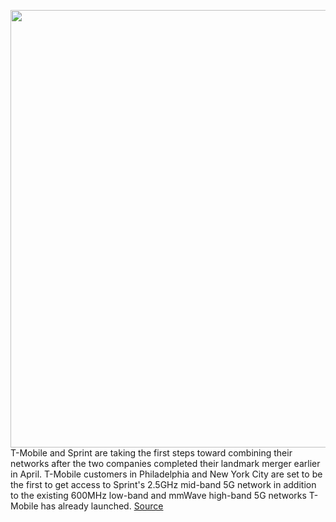 <img src='https://cdn.vox-cdn.com/thumbor/Ub768eoINyio-tkZ5oXeB1xZjCU=/0x0:3000x2000/1200x800/filters:focal(1260x760:1740x1240)/cdn.vox-cdn.com/uploads/chorus_image/image/66683750/acasatro_180430_1777_sprint_Tmobile_0002.0.jpg' width='700px' /><br/>
T-Mobile and Sprint are taking the first steps toward combining their networks after the two companies completed their landmark merger earlier in April. T-Mobile customers in Philadelphia and New York City are set to be the first to get access to Sprint's 2.5GHz mid-band 5G network in addition to the existing 600MHz low-band and mmWave high-band 5G networks T-Mobile has already launched.
<a href='https://www.theverge.com/2020/4/21/21229407/tmobile-sprint-5g-networks-philadelphia-new-york-mid-band-merger'> Source <a/>